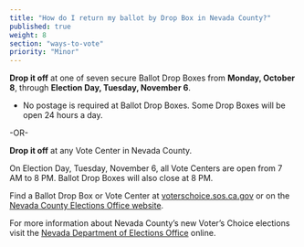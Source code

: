 ```yaml
---
title: "How do I return my ballot by Drop Box in Nevada County?"
published: true
weight: 8
section: "ways-to-vote"
priority: "Minor"
---
```


**Drop it off** at one of seven secure Ballot Drop Boxes from **Monday, October 8**, through **Election Day, Tuesday, November 6**.  

- No postage is required at Ballot Drop Boxes. Some Drop Boxes will be open 24 hours a day.     

-OR-

**Drop it off** at any Vote Center in Nevada County.   

On Election Day, Tuesday, November 6, all Vote Centers are open from 7 AM to 8 PM. Ballot Drop Boxes will also close at 8 PM. 

Find a Ballot Drop Box or Vote Center at [voterschoice.sos.ca.gov](http://www.sos.ca.gov/elections/voters-choice-act/) or on the [Nevada County Elections Office website](https://mynevadacounty.com/2583/Vote-Center-Drop-Off-Locations-Nov-6th-E). 

For more information about Nevada County’s new Voter’s Choice elections visit the [Nevada Department of Elections Office](https://www.mynevadacounty.com/2320/Voters-Choice-Act) online.  
